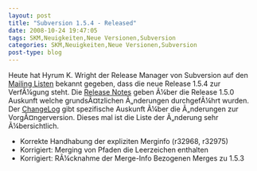 ```yaml
---
layout: post
title: "Subversion 1.5.4 - Released"
date: 2008-10-24 19:47:05
tags: SKM,Neuigkeiten,Neue Versionen,Subversion
categories: SKM,Neuigkeiten,Neue Versionen,Subversion
post-type: blog
---
```

Heute hat Hyrum K. Wright  der Release Manager von Subversion auf den <a href="http://subversion.tigris.org/servlets/ReadMsg?list=users&msgNo=83597">Mailing Listen</a> bekannt gegeben, dass die neue Release 1.5.4 zur VerfÃ¼gung steht.
Die <a href="http://subversion.tigris.org/svn_1.5_releasenotes.html
">Release Notes</a> geben Ã¼ber die Release 1.5.0 Auskunft welche grundsÃ¤tzlichen Ã„nderungen durchgefÃ¼hrt wurden. Der <a href="http://svn.collab.net/repos/svn/tags/1.5.4/CHANGES
">ChangeLog</a> gibt spezifische Auskunft Ã¼ber die Ã„nderungen zur VorgÃ¤ngerversion. Dieses mal ist die Liste der Ã„nderung sehr Ã¼bersichtlich.
<ul>
<li>Korrekte Handhabung der expliziten Merginfo (r32968, r32975)</li>
<li>Korrigiert: Merging von Pfaden die Leerzeichen enthalten</li>
<li>Korrigiert: RÃ¼cknahme der Merge-Info Bezogenen Merges zu 1.5.3</li>
</ul>
